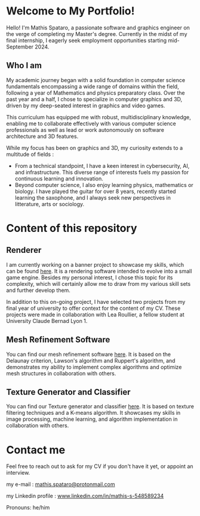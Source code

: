 # Welcome to My Portfolio!
Hello! I'm Mathis Spataro, a passionate software and graphics engineer on the verge of completing my Master's degree. 
Currently in the midst of my final internship, I eagerly seek employment opportunities starting mid-September 2024.

## Who I am
My academic journey began with a solid foundation in computer science fundamentals encompassing a wide range of domains within the field, 
following a year of Mathematics and physics preparatory class. Over the past year and a half, I chose to specialize in computer graphics and 3D, 
driven by my deep-seated interest in graphics and video games. 

This curriculum has equipped me with robust, multidisciplinary knowledge,
enabling me to collaborate effectively with various computer science professionals as well as lead or work autonomously on software architecture and 3D features.

While my focus has been on graphics and 3D, my curiosity extends to a multitude of fields :
- From a technical standpoint, I have a keen interest in cybersecurity, AI, and infrastructure. This diverse range of interests fuels my passion for continuous learning and innovation.
- Beyond computer science, I also enjoy learning physics, mathematics or biology. I have played the guitar for over 8 years, recently started learning the saxophone, and I always seek new perspectives in litterature, arts or sociology.

# Content of this repository
## Renderer
I am currently working on a banner project to showcase my skills, which can be found [here](https://github.com/Mathis-Spataro/Renderer-Banner-Project). 
It is a rendering software intended to evolve into a small game engine. Besides my personal interest, I chose this topic for its complexity, 
which will certainly allow me to draw from my various skill sets and further develop them.

In addition to this on-going project, I have selected two projects from my final year of university to offer context for the content of my CV. 
These projects were made in collaboration with Lea Roullier, a fellow student at University Claude Bernad Lyon 1.

## Mesh Refinement Software
You can find our mesh refinement software [here](https://github.com/Mathis-Spataro/Mesh-Refinement).
It is based on the Delaunay criterion, Lawson's algorithm and Ruppert's algorithm, and demonstrates my ability to implement complex algorithms and optimize mesh structures in collaboration with others.

## Texture Generator and Classifier
You can find our Texture generator and classifier [here](https://github.com/Mathis-Spataro/Texture-Classifier).
It is based on texture filtering techniques and a K-means algorithm. It showcases my skills in image processing, machine learning, and algorithm implementation in collaboration with others.

# Contact me
Feel free to reach out to ask for my CV if you don't have it yet, or appoint an interview.

my e-mail : mathis.spataro@protonmail.com

my Linkedin profile : www.linkedin.com/in/mathis-s-548589234

Pronouns: he/him
